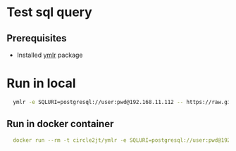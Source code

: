 # Test sql query

## Prerequisites

- Installed [ymlr](https://github.com/circle2jt/ymlr) package

# Run in local
```sh
  ymlr -e SQLURI=postgresql://user:pwd@192.168.11.112 -- https://raw.githubusercontent.com/circle2jt/ymlr-sql/main/shares/sql-query/index.yaml
```

## Run in docker container
```yaml
  docker run --rm -t circle2jt/ymlr -e SQLURI=postgresql://user:pwd@192.168.11.112 -- https://raw.githubusercontent.com/circle2jt/ymlr-sql/main/shares/sql-query/index.yaml
```
